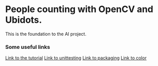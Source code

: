 # People counting with OpenCV and Ubidots.

This is the foundation to the AI project.

### Some useful links

[Link to the tutorial](https://ubidots.com/blog/people-counting-with-opencv-python-and-ubidots/)
[Link to unittesting](https://docs.python.org/3/library/unittest.html)
[Link to packaging](https://packaging.python.org/tutorials/packaging-projects/)
[Link to color](https://pypi.org/project/colorclass/)